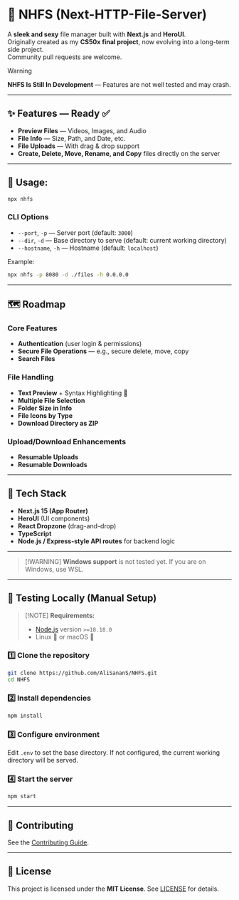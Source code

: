 # 📂 NHFS (Next-HTTP-File-Server)

A **sleek and sexy** file manager built with **Next.js** and **HeroUI**.  
Originally created as my **CS50x final project**, now evolving into a long-term side project.  
Community pull requests are welcome.

> [!WARNING]
> **NHFS Is Still In Development** — Features are not well tested and may crash.

---

## ✨ Features — Ready ✅

- **Preview Files** — Videos, Images, and Audio
- **File Info** — Size, Path, and Date, etc.
- **File Uploads** — With drag & drop support
- **Create, Delete, Move, Rename, and Copy** files directly on the server

---

## 🚀 Usage:

```bash
npx nhfs
````

### CLI Options

* `--port`, `-p` — Server port (default: `3000`)
* `--dir`, `-d` — Base directory to serve (default: current working directory)
* `--hostname`, `-h` — Hostname (default: `localhost`)

Example:

```bash
npx nhfs -p 8080 -d ./files -h 0.0.0.0
```

---

## 🗺 Roadmap

### Core Features

* **Authentication** (user login & permissions)
* **Secure File Operations** — e.g., secure delete, move, copy
* **Search Files**

### File Handling

* **Text Preview** + Syntax Highlighting 🎨
* **Multiple File Selection**
* **Folder Size in Info**
* **File Icons by Type**
* **Download Directory as ZIP**

### Upload/Download Enhancements

* **Resumable Uploads**
* **Resumable Downloads**

---

## 📂 Tech Stack

* **Next.js 15 (App Router)**
* **HeroUI** (UI components)
* **React Dropzone** (drag-and-drop)
* **TypeScript**
* **Node.js / Express-style API routes** for backend logic

---

> \[!WARNING]
> **Windows support** is not tested yet. If you are on Windows, use WSL.

---

## 🧪 Testing Locally (Manual Setup)

> \[!NOTE]
> **Requirements:**
>
> * [Node.js](https://nodejs.org/en/download) version `>=18.18.0`
> * Linux 🐧 or macOS 🍎

### 1️⃣ Clone the repository

```bash
git clone https://github.com/AliSananS/NHFS.git
cd NHFS
```

### 2️⃣ Install dependencies

```bash
npm install
```

### 3️⃣ Configure environment

Edit `.env` to set the base directory.
If not configured, the current working directory will be served.

### 4️⃣ Start the server

```bash
npm start
```

---

## 🤝 Contributing

See the [Contributing Guide](docs/contributing.md).

---

## 📜 License

This project is licensed under the **MIT License**.
See [LICENSE](LICENSE) for details.
